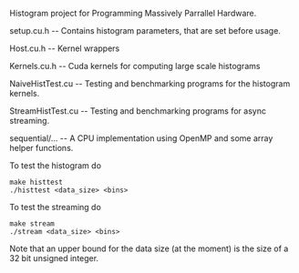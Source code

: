 Histogram project for Programming Massively Parrallel Hardware.

setup.cu.h        -- Contains histogram parameters, that are set before usage.

Host.cu.h         -- Kernel wrappers

Kernels.cu.h      -- Cuda kernels for computing large scale histograms

NaiveHistTest.cu  -- Testing and benchmarking programs for the histogram kernels.

StreamHistTest.cu -- Testing and benchmarking programs for async streaming.

sequential/...    -- A CPU implementation using OpenMP and some array helper
                     functions.

To test the histogram do

```
make histtest
./histtest <data_size> <bins>
```

To test the streaming do
```
make stream
./stream <data_size> <bins>
```

Note that an upper bound for the data size (at the moment) is the size of a 32 bit unsigned integer.
